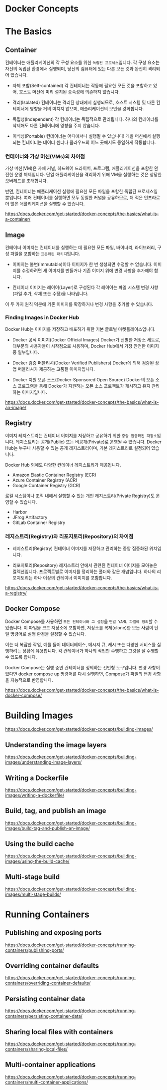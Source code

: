 # Docker Concepts

# The Basics

## Container

컨테이너는 애플리케이션의 각 구성 요소를 위한 `독립된 프로세스`입니다.
각 구성 요소는 자신의 독립된 환경에서 실행되며, 당신의 컴퓨터에 있는 다른 모든 것과 완전히 격리되어 있습니다.

- 자체 포함(Self-contained)
  각 컨테이너는 작동에 필요한 모든 것을 포함하고 있어, 호스트 머신에 미리 설치된 종속성에 의존하지 않습니다.

- 격리(Isolated)
  컨테이너는 격리된 상태에서 실행되므로, 호스트 시스템 및 다른 컨테이너에 영향을 거의 미치지 않으며, 애플리케이션의 보안을 강화합니다.

- 독립성(Independent)
  각 컨테이너는 독립적으로 관리됩니다. 하나의 컨테이너를 삭제해도 다른 컨테이너에 영향을 주지 않습니다.

- 이식성(Portable)
  컨테이너는 어디에서나 실행될 수 있습니다! 개발 머신에서 실행되는 컨테이너는 데이터 센터나 클라우드의 어느 곳에서도 동일하게 작동합니다.

### 컨테이너와 가상 머신(VMs)의 차이점

가상 머신(VM)은 자체 커널, 하드웨어 드라이버, 프로그램, 애플리케이션을 포함한 완전한 운영 체제입니다.
단일 애플리케이션을 격리하기 위해 VM을 실행하는 것은 상당한 오버헤드를 초래합니다.

반면, 컨테이너는 애플리케이션 실행에 필요한 모든 파일을 포함한 독립된 프로세스일 뿐입니다.
여러 컨테이너를 실행하면 모두 동일한 커널을 공유하므로, 더 적은 인프라로 더 많은 애플리케이션을 실행할 수 있습니다.

https://docs.docker.com/get-started/docker-concepts/the-basics/what-is-a-container/

## Image

컨테이너 이미지는 컨테이너를 실행하는 데 필요한 모든 파일, 바이너리, 라이브러리, 구성 파일을 포함하는 `표준화된 패키지`입니다.

- 이미지는 불변(Immutable)이다
  이미지가 한 번 생성되면 수정할 수 없습니다.
  이미지를 수정하려면 새 이미지를 만들거나 기존 이미지 위에 변경 사항을 추가해야 합니다.

- 컨테이너 이미지는 레이어(Layer)로 구성된다
  각 레이어는 파일 시스템 변경 사항(파일 추가, 삭제 또는 수정)을 나타냅니다.

이 두 가지 원칙 덕분에 기존 이미지를 확장하거나 변경 사항을 추가할 수 있습니다.

### Finding Images in Docker Hub

Docker Hub는 이미지를 저장하고 배포하기 위한 기본 글로벌 마켓플레이스입니다.

- Docker 공식 이미지(Docker Official Images)
  Docker가 선별한 저장소 세트로, 대부분의 사용자들이 시작점으로 사용하며, Docker Hub에서 가장 안전한 이미지 중 일부입니다.

- Docker 검증 퍼블리셔(Docker Verified Publishers)
  Docker에 의해 검증된 상업 퍼블리셔가 제공하는 고품질 이미지입니다.

- Docker 지원 오픈 소스(Docker-Sponsored Open Source)
  Docker의 오픈 소스 프로그램을 통해 Docker가 지원하는 오픈 소스 프로젝트가 게시하고 유지 관리하는 이미지입니다.

https://docs.docker.com/get-started/docker-concepts/the-basics/what-is-an-image/

## Registry

이미지 레지스트리는 컨테이너 이미지를 저장하고 공유하기 위한 `중앙 집중화된 저장소`입니다.
레지스트리는 공개(Public) 또는 비공개(Private)로 운영될 수 있습니다.
Docker Hub는 누구나 사용할 수 있는 공개 레지스트리이며, 기본 레지스트리로 설정되어 있습니다.

Docker Hub 외에도 다양한 컨테이너 레지스트리가 제공됩니다.

- Amazon Elastic Container Registry (ECR)
- Azure Container Registry (ACR)
- Google Container Registry (GCR)

로컬 시스템이나 조직 내에서 실행할 수 있는 개인 레지스트리(Private Registry)도 운영할 수 있습니다.

- Harbor
- JFrog Artifactory
- GitLab Container Registry

### 레지스트리(Registry)와 리포지토리(Repository)의 차이점

- 레지스트리(Registry)
  컨테이너 이미지를 저장하고 관리하는 중앙 집중화된 위치입니다.

- 리포지토리(Repository)
  레지스트리 안에서 관련된 컨테이너 이미지를 모아놓은 컬렉션입니다.
  프로젝트별로 이미지를 정리하는 폴더와 같은 개념입니다. 하나의 리포지토리는 하나 이상의 컨테이너 이미지를 포함합니다.

https://docs.docker.com/get-started/docker-concepts/the-basics/what-is-a-registry/

## Docker Compose

Docker Compose를 사용하면 `모든 컨테이너와 그 설정`을 `단일 YAML 파일에 정의`할 수 있습니다.
이 파일을 코드 저장소에 포함하면, 저장소를 복제(clone)한 모든 사람이 단일 명령어로 실행 환경을 설정할 수 있습니다.

이는 더 복잡한 작업, 예를 들어 데이터베이스, 메시지 큐, 캐시 또는 다양한 서비스를 실행하려는 상황에 유용합니다.
각 컨테이너가 하나의 작업만 수행하고 그것을 잘 수행할 수 있도록 합니다.

Docker Compose는 실행 중인 컨테이너를 정의하는 선언형 도구입니다.
변경 사항이 있다면 docker compose up 명령어를 다시 실행하면, Compose가 파일의 변경 사항을 지능적으로 반영합니다.

https://docs.docker.com/get-started/docker-concepts/the-basics/what-is-docker-compose/

# Building Images

https://docs.docker.com/get-started/docker-concepts/building-images/

## Understanding the image layers

https://docs.docker.com/get-started/docker-concepts/building-images/understanding-image-layers/

## Writing a Dockerfile

https://docs.docker.com/get-started/docker-concepts/building-images/writing-a-dockerfile/

## Build, tag, and publish an image

https://docs.docker.com/get-started/docker-concepts/building-images/build-tag-and-publish-an-image/

## Using the build cache

https://docs.docker.com/get-started/docker-concepts/building-images/using-the-build-cache/

## Multi-stage build

https://docs.docker.com/get-started/docker-concepts/building-images/multi-stage-builds/

# Running Containers

## Publishing and exposing ports

https://docs.docker.com/get-started/docker-concepts/running-containers/publishing-ports/

## Overriding container defaults

https://docs.docker.com/get-started/docker-concepts/running-containers/overriding-container-defaults/

## Persisting container data

https://docs.docker.com/get-started/docker-concepts/running-containers/persisting-container-data/

## Sharing local files with containers

https://docs.docker.com/get-started/docker-concepts/running-containers/sharing-local-files/

## Multi-container applications

https://docs.docker.com/get-started/docker-concepts/running-containers/multi-container-applications/
